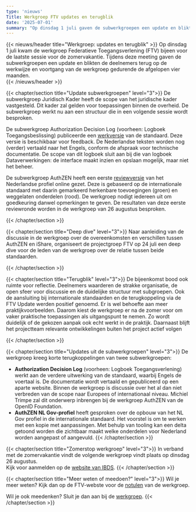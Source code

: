 ```yaml
---
type: 'nieuws'
Title: Werkgroep FTV updates en terugblik 
date: '2025-07-01'
summary: "Op dinsdag 1 juli gaven de subwerkgroepen een update en blikte de werkgroep Federatieve Toegangsverlening (FTV) terug."
---
```


{{< nieuws/header title="Werkgroep: updates en terugblik" >}}
Op dinsdag 1 juli kwam de werkgroep Federatieve Toegangsverlening (FTV) bijeen voor de laatste sessie voor de zomervakantie.
Tijdens deze meeting gaven de subwerkgroepen een update en blikten de deelnemers terug op de werkwijze en voortgang van de werkgroep gedurende de afgelopen vier maanden.  
{{< /nieuws/header >}}

{{< chapter/section title="Update subwerkgroepen" level="3">}}
De subwerkgroep Juridisch Kader heeft de scope van het juridische kader vastgesteld.
Dit kader zal gelden voor toepassingen binnen de overheid. De subwerkgroep werkt nu aan een structuur die in een volgende sessie wordt besproken.

De subwerkgroep Authorization Decision Log (voorheen: Logboek Toegangsbeslissing) publiceerde een [werkversie](https://github.com/VNG-Realisatie/authorization-decision-log) van de standaard.
Deze versie is beschikbaar voor feedback. De Nederlandse teksten worden nog (verder) vertaald naar het Engels, conform de afspraak voor technische documentatie.
De scope van dit logboek sluit aan bij die van logboek Dataverwerkingen: de interface maakt inzien en opslaan mogelijk, maar niet het beheer.

De subwerkgroep AuthZEN heeft een eerste [reviewversie](https://vng-realisatie.github.io/authzen-nlgov/) van het Nederlandse profiel online gezet.
Deze is gebaseerd op de internationale standaard met daarin gemarkeerd herkenbare toevoegingen (groen) en weggelaten onderdelen (rood). De werkgroep nodigt iedereen uit om goedkeuring danwel opmerkingen te geven. De resultaten van deze eerste reviewronde worden in de werkgroep van 26 augustus besproken.  

{{< /chapter/section >}}

{{< chapter/section title="Deep dive" level="3">}}
Naar aanleiding van de discussie in de werkgroep over de overeenkomsten en verschillen tussen AuthZEN en iShare,
organiseert de projectgroep FTV op 24 juli een deep dive voor de leden van de werkgroep over de relatie tussen beide standaarden.
 
 {{< /chapter/section >}}

{{< chapter/section title="Terugblik" level="3">}}
De bijeenkomst bood ook ruimte voor reflectie. Deelnemers waarderen de strakke organisatie, de open sfeer voor discussie en de duidelijke structuur met subgroepen.
Ook de aansluiting bij internationale standaarden en de terugkoppeling via de FTV Update werden positief genoemd.
Er is wel behoefte aan meer praktijkvoorbeelden. Daarom kiest de werkgroep er na de zomer voor om vaker praktische toepassingen als uitgangspunt te nemen.
Zo wordt duidelijk of de gekozen aanpak ook echt werkt in de praktijk. Daarnaast blijft het projectteam relevante ontwikkelingen buiten het project actief volgen
 
{{< /chapter/section >}}

{{< chapter/section title="Updates uit de subwerkgroepen" level="3">}}
De werkgroep kreeg korte terugkoppelingen van twee subwerkgroepen: 
-	**Authorization Decision Log** (voorheen: Logboek Toegangsverlening) werkt aan de verdere uitwerking van de standaard, waarbij Engels de voertaal is. De documentatie wordt vertaald en gepubliceerd op een aparte website. Binnen de werkgroep is discussie over het al dan niet verbreden van de scope naar Europees of internationaal niveau. Michiel Trimpe zal dit onderwerp inbrengen bij de werkgroep AuthZEN van de OpenID Foundation. 
- **AuthZEN NL Gov-profiel** heeft gesproken over de opbouw van het NL Gov profiel in de internationale standaard. Het voorstel is om te werken met een kopie met aanpassingen. Met behulp van tooling kan een delta getoond worden die zichtbaar maakt welke onderdelen voor Nederland worden aangepast of aangevuld. 
{{< /chapter/section >}}

{{< chapter/section title="Zomerstop werkgroep" level="3">}}
In verband met de zomervakantie vindt de volgende werkgroep vindt plaats op dinsdag 26 augustus.   
Kijk voor aanmelden op de [website van IBDS](https://realisatieibds.nl/groups/view/0056c9ef-5c2e-44f9-a998-e735f1e9ccaa/federatief-datastelsel/events/view/9e60e28e-66b4-4114-92b4-29dc8e7baac7/werkgroep-federatieve-toegangsverlening). 
{{< /chapter/section >}}

{{< chapter/section title="Meer weten of meedoen?" level="3">}}
Wil je meer weten? Kijk dan op de FTV-webste voor de [notulen](/ftv/meedoen/werkgroep/evaluatie/) van de werkgroep.

Wil je ook meedenken? Sluit je dan aan bij de [werkgroep](/ftv/meedoen/werkgroep/).
{{< /chapter/section >}}
